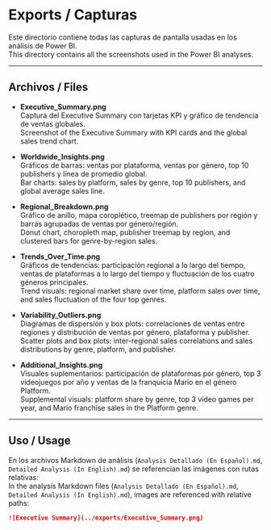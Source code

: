 # Exports / Capturas

Este directorio contiene todas las capturas de pantalla usadas en los análisis de Power BI.  
This directory contains all the screenshots used in the Power BI analyses.

---

## Archivos / Files

- **Executive_Summary.png**  
  Captura del Executive Summary con tarjetas KPI y gráfico de tendencia de ventas globales.  
  Screenshot of the Executive Summary with KPI cards and the global sales trend chart.

- **Worldwide_Insights.png**  
  Gráficos de barras: ventas por plataforma, ventas por género, top 10 publishers y línea de promedio global.  
  Bar charts: sales by platform, sales by genre, top 10 publishers, and global average sales line.

- **Regional_Breakdown.png**  
  Gráfico de anillo, mapa coroplético, treemap de publishers por región y barras agrupadas de ventas por género/región.  
  Donut chart, choropleth map, publisher treemap by region, and clustered bars for genre-by-region sales.

- **Trends_Over_Time.png**  
  Gráficos de tendencias: participación regional a lo largo del tiempo, ventas de plataformas a lo largo del tiempo y fluctuación de los cuatro géneros principales.  
  Trend visuals: regional market share over time, platform sales over time, and sales fluctuation of the four top genres.

- **Variability_Outliers.png**  
  Diagramas de dispersión y box plots: correlaciones de ventas entre regiones y distribución de ventas por género, plataforma y publisher.  
  Scatter plots and box plots: inter-regional sales correlations and sales distributions by genre, platform, and publisher.

- **Additional_Insights.png**  
  Visuales suplementarios: participación de plataformas por género, top 3 videojuegos por año y ventas de la franquicia Mario en el género Platform.  
  Supplemental visuals: platform share by genre, top 3 video games per year, and Mario franchise sales in the Platform genre.

---

## Uso / Usage

En los archivos Markdown de análisis (`Analysis Detallado (En Español).md`, `Detailed Analysis (In English).md`) se referencian las imágenes con rutas relativas:  
In the analysis Markdown files (`Analysis Detallado (En Español).md`, `Detailed Analysis (In English).md`), images are referenced with relative paths:

```markdown
![Executive Summary](../exports/Executive_Summary.png)
